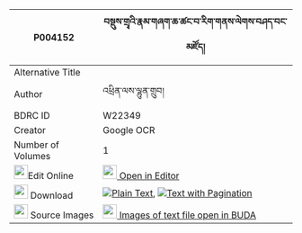 |P004152|བསྡུས་གྲྭའི་རྣམ་གཞག་ཆ་ཚང་བ་རིག་གནས་ལེགས་བཤད་བང་མཛོད། 
| --- | --- 
|Alternative Title |
|Author| འཕྲིན་ལས་ལྷུན་གྲུབ།
|BDRC ID | W22349
|Creator | Google OCR
|Number of Volumes| 1
|<img width="25" src="https://img.icons8.com/color/25/000000/edit-property.png">Edit Online| [<img width="25" src="https://avatars.githubusercontent.com/u/45091458?s=200&v=4"> Open in Editor](http://editor.openpecha.org/P004152)
|<img width="25" src="https://img.icons8.com/fluent/48/000000/download-2.png"/>  Download | [![](https://img.icons8.com/color/20/000000/txt.png)Plain Text](https://github.com/Openpecha/P004152/releases/download/v1/du_dre_namshyak_cha_tsangwa_ri_plain_P004152.zip), [![](https://img.icons8.com/color/20/000000/txt.png)Text with Pagination](https://github.com/Openpecha/P004152/releases/download/v1/du_dre_namshyak_cha_tsangwa_ri_pages_P004152.zip)
|<img width="25" src="https://img.icons8.com/plasticine/100/000000/pictures-folder.png"/>  Source Images | [<img width="25" src="https://library.bdrc.io/icons/BUDA-small.svg"> Images of text file open in BUDA](https://library.bdrc.io/show/bdr:W22349)